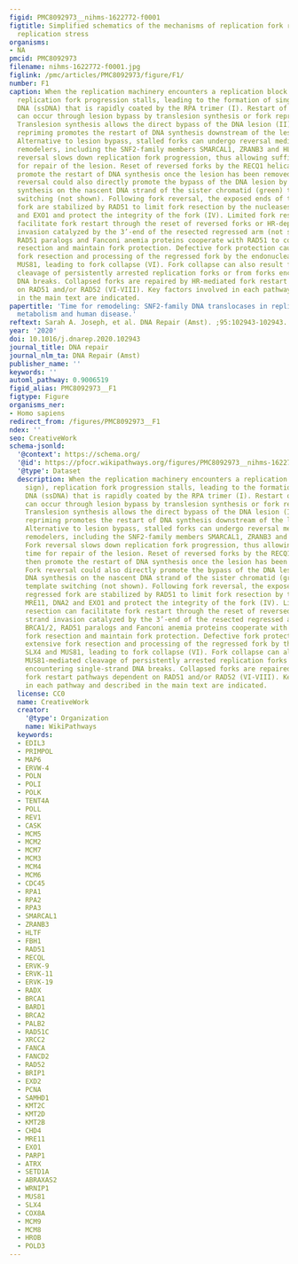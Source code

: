 ```yaml
---
figid: PMC8092973__nihms-1622772-f0001
figtitle: Simplified schematics of the mechanisms of replication fork restart upon
  replication stress
organisms:
- NA
pmcid: PMC8092973
filename: nihms-1622772-f0001.jpg
figlink: /pmc/articles/PMC8092973/figure/F1/
number: F1
caption: When the replication machinery encounters a replication block (stop sign),
  replication fork progression stalls, leading to the formation of single-stranded
  DNA (ssDNA) that is rapidly coated by the RPA trimer (I). Restart of stalled forks
  can occur through lesion bypass by translesion synthesis or fork repriming (II-III).
  Translesion synthesis allows the direct bypass of the DNA lesion (II), while fork
  repriming promotes the restart of DNA synthesis downstream of the lesion (III).
  Alternative to lesion bypass, stalled forks can undergo reversal mediated by fork
  remodelers, including the SNF2-family members SMARCAL1, ZRANB3 and HLTF (IV). Fork
  reversal slows down replication fork progression, thus allowing sufficient time
  for repair of the lesion. Reset of reversed forks by the RECQ1 helicase can then
  promote the restart of DNA synthesis once the lesion has been removed (V). Fork
  reversal could also directly promote the bypass of the DNA lesion by enabling DNA
  synthesis on the nascent DNA strand of the sister chromatid (green) through template
  switching (not shown). Following fork reversal, the exposed ends of the regressed
  fork are stabilized by RAD51 to limit fork resection by the nucleases MRE11, DNA2
  and EXO1 and protect the integrity of the fork (IV). Limited fork resection can
  facilitate fork restart through the reset of reversed forks or HR-dependent strand
  invasion catalyzed by the 3’-end of the resected regressed arm (not shown). BRCA1/2,
  RAD51 paralogs and Fanconi anemia proteins cooperate with RAD51 to control fork
  resection and maintain fork protection. Defective fork protection causes extensive
  fork resection and processing of the regressed fork by the endonucleases SLX4 and
  MUS81, leading to fork collapse (VI). Fork collapse can also result from MUS81-mediated
  cleavage of persistently arrested replication forks or from forks encountering single-strand
  DNA breaks. Collapsed forks are repaired by HR-mediated fork restart pathways dependent
  on RAD51 and/or RAD52 (VI-VIII). Key factors involved in each pathway and described
  in the main text are indicated.
papertitle: 'Time for remodeling: SNF2-family DNA translocases in replication fork
  metabolism and human disease.'
reftext: Sarah A. Joseph, et al. DNA Repair (Amst). ;95:102943-102943.
year: '2020'
doi: 10.1016/j.dnarep.2020.102943
journal_title: DNA repair
journal_nlm_ta: DNA Repair (Amst)
publisher_name: ''
keywords: ''
automl_pathway: 0.9006519
figid_alias: PMC8092973__F1
figtype: Figure
organisms_ner:
- Homo sapiens
redirect_from: /figures/PMC8092973__F1
ndex: ''
seo: CreativeWork
schema-jsonld:
  '@context': https://schema.org/
  '@id': https://pfocr.wikipathways.org/figures/PMC8092973__nihms-1622772-f0001.html
  '@type': Dataset
  description: When the replication machinery encounters a replication block (stop
    sign), replication fork progression stalls, leading to the formation of single-stranded
    DNA (ssDNA) that is rapidly coated by the RPA trimer (I). Restart of stalled forks
    can occur through lesion bypass by translesion synthesis or fork repriming (II-III).
    Translesion synthesis allows the direct bypass of the DNA lesion (II), while fork
    repriming promotes the restart of DNA synthesis downstream of the lesion (III).
    Alternative to lesion bypass, stalled forks can undergo reversal mediated by fork
    remodelers, including the SNF2-family members SMARCAL1, ZRANB3 and HLTF (IV).
    Fork reversal slows down replication fork progression, thus allowing sufficient
    time for repair of the lesion. Reset of reversed forks by the RECQ1 helicase can
    then promote the restart of DNA synthesis once the lesion has been removed (V).
    Fork reversal could also directly promote the bypass of the DNA lesion by enabling
    DNA synthesis on the nascent DNA strand of the sister chromatid (green) through
    template switching (not shown). Following fork reversal, the exposed ends of the
    regressed fork are stabilized by RAD51 to limit fork resection by the nucleases
    MRE11, DNA2 and EXO1 and protect the integrity of the fork (IV). Limited fork
    resection can facilitate fork restart through the reset of reversed forks or HR-dependent
    strand invasion catalyzed by the 3’-end of the resected regressed arm (not shown).
    BRCA1/2, RAD51 paralogs and Fanconi anemia proteins cooperate with RAD51 to control
    fork resection and maintain fork protection. Defective fork protection causes
    extensive fork resection and processing of the regressed fork by the endonucleases
    SLX4 and MUS81, leading to fork collapse (VI). Fork collapse can also result from
    MUS81-mediated cleavage of persistently arrested replication forks or from forks
    encountering single-strand DNA breaks. Collapsed forks are repaired by HR-mediated
    fork restart pathways dependent on RAD51 and/or RAD52 (VI-VIII). Key factors involved
    in each pathway and described in the main text are indicated.
  license: CC0
  name: CreativeWork
  creator:
    '@type': Organization
    name: WikiPathways
  keywords:
  - EDIL3
  - PRIMPOL
  - MAP6
  - ERVW-4
  - POLN
  - POLI
  - POLK
  - TENT4A
  - POLL
  - REV1
  - CASK
  - MCM5
  - MCM2
  - MCM7
  - MCM3
  - MCM4
  - MCM6
  - CDC45
  - RPA1
  - RPA2
  - RPA3
  - SMARCAL1
  - ZRANB3
  - HLTF
  - FBH1
  - RAD51
  - RECQL
  - ERVK-9
  - ERVK-11
  - ERVK-19
  - RADX
  - BRCA1
  - BARD1
  - BRCA2
  - PALB2
  - RAD51C
  - XRCC2
  - FANCA
  - FANCD2
  - RAD52
  - BRIP1
  - EXD2
  - PCNA
  - SAMHD1
  - KMT2C
  - KMT2D
  - KMT2B
  - CHD4
  - MRE11
  - EXO1
  - PARP1
  - ATRX
  - SETD1A
  - ABRAXAS2
  - WRNIP1
  - MUS81
  - SLX4
  - COX8A
  - MCM9
  - MCM8
  - HROB
  - POLD3
---
```

